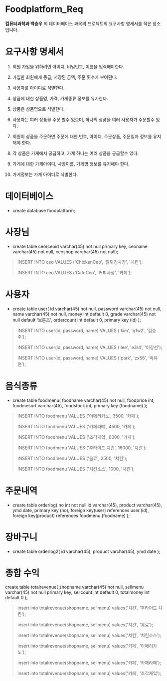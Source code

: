 # Foodplatform_Req
__컴퓨터과학과 백승우__ 의 데이터베이스 과목의 프로젝트의 요구사항 명세서를 적은 장소입니다.

# 요구사항 명세서
1. 회원 가입을 위하려면 아이디, 비밀번호, 이름을 입력해야한다.
2. 가입한 회원에게 등급, 저장된 금액, 주문 횟수가 부여된다.

3. 사용자를 아이디로 식별한다.

4. 상품에 대한 상품명, 가격, 가게종류 정보를 유지한다.

5. 상품은 상품명으로 식별한다.

6. 사용자는 여러 상품을 주문 할수 있으며, 하나의 상품을 여러 사용자가 주문할수 있다.

7. 회원이 상품을 주문하면 주문에 대한 번호, 아이디, 주문상품, 주문일자 정보를 유지해야 한다.

8. 각 상품은 가게에서 공급하고, 가게 하나는 여러 상품을 공급할수 있다.

9. 가게에 대한 가게아이디, 사장이름, 가게명 정보를 유지해야 한다.

10. 가게정보는 가게 아이디로 식별한다.


# 데이터베이스
* create database foodplatform;

# 사장님
* create table ceo(ceoid varchar(45) not null primary key, ceoname varchar(45) not null, ceoshop varchar(45) not null);

> INSERT INTO ceo VALUES ('ChickenCeo', '닭튀김사장', '치킨');
>
> INSERT INTO ceo VALUES ('CafeCeo', '커피사장', '카페');

# 사용자
* create table user(
id varchar(45) not null,
password varchar(45) not null,
name varchar(45) not null,
money int default 0,
grade varchar(45) not null default '브론즈',
ordercount int default 0,
primary key (id)
);

>INSERT INTO user(id, password, name) VALUES ('kim', 'q1w2', '김승주');
>
>INSERT INTO user(id, password, name) VALUES ('lee', 'e3r4', '이강선');
>
>INSERT INTO user(id, password, name) VALUES ('park', 'zx56', '박유현');

# 음식종류
* create table foodmenu(
foodname varchar(45) not null,
foodprice int,
foodmesort varchar(45),
foodstock int,
primary key (foodname)
);

>INSERT INTO foodmenu VALUES ('아메리카노', 3500, '카페');
>
>INSERT INTO foodmenu VALUES ('카페라뗴', 4500, '카페');
>
>INSERT INTO foodmenu VALUES ('조각케잌', 6000, '카페');
>
>INSERT INTO foodmenu VALUES ('후라이드 치킨', 16000, '치킨');
>
>INSERT INTO foodmenu VALUES ('음료', 2500, '치킨');
>
>INSERT INTO foodmenu VALUES ('치킨소스', 1000, '치킨');

# 주문내역
* create table orderlog(
no int not null
id varchar(45),
product varchar(45),
ymd date,
primary key (no),
foreign key(user) references user.(id),
foreign key(product) references foodmenu.(foodname)
);

# 장바구니
* create table orderlog2(
id varchar(45),
product varchar(45),
ymd date
);

# 종합 수익
create table totalrevenue(
shopname varchar(45) not null,
sellmenu varchar(45) not null primary key,
sellcount int default 0,
totalmoney int default 0
);

> insert into totalrevenue(shopname, sellmenu) values('치킨', '후라이드 치킨');
>
>insert into totalrevenue(shopname, sellmenu) values('치킨', '음료');
>
>insert into totalrevenue(shopname, sellmenu) values('치킨', '치킨소스');
>
>insert into totalrevenue(shopname, sellmenu) values('카페', '아메리카노');
>
>insert into totalrevenue(shopname, sellmenu) values('카페', '카페라떼');
>
>insert into totalrevenue(shopname, sellmenu) values('카페', '조각케잌');

